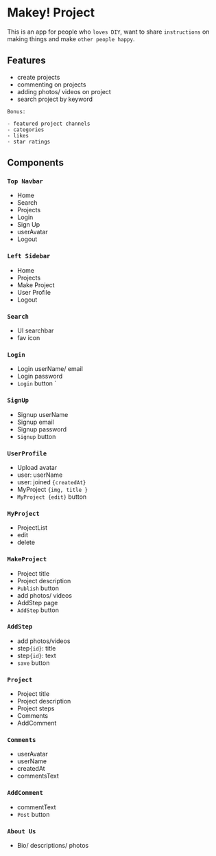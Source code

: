 # Makey! Project

This is an app for people who `loves DIY`, want to share `instructions` on making things and make `other people happy`.

## Features

- create projects
- commenting on projects
- adding photos/ videos on project
- search project by keyword

```
Bonus:

- featured project channels
- categories
- likes
- star ratings
```

## Components

### `Top Navbar`

- Home
- Search
- Projects
- Login
- Sign Up
- userAvatar
- Logout

### `Left Sidebar`

- Home
- Projects
- Make Project
- User Profile
- Logout

### `Search`

- UI searchbar
- fav icon

### `Login`

- Login userName/ email
- Login password
- `Login` button
  `

### `SignUp`

- Signup userName
- Signup email
- Signup password
- `Signup` button

### `UserProfile`

- Upload avatar
- user: userName
- user: joined `{createdAt}`
- MyProject `{img, title }`
- `MyProject {edit}` button

### `MyProject`

- ProjectList
- edit
- delete

### `MakeProject`

- Project title
- Project description
- `Publish` button
- add photos/ videos
- AddStep page
- `AddStep` button

### `AddStep`

- add photos/videos
- step`{id}`: title
- step`{id}`: text
- `save` button

### `Project`

- Project title
- Project description
- Project steps
- Comments
- AddComment

### `Comments`

- userAvatar
- userName
- createdAt
- commentsText

### `AddComment`

- commentText
- `Post` button

### `About Us`

- Bio/ descriptions/ photos
